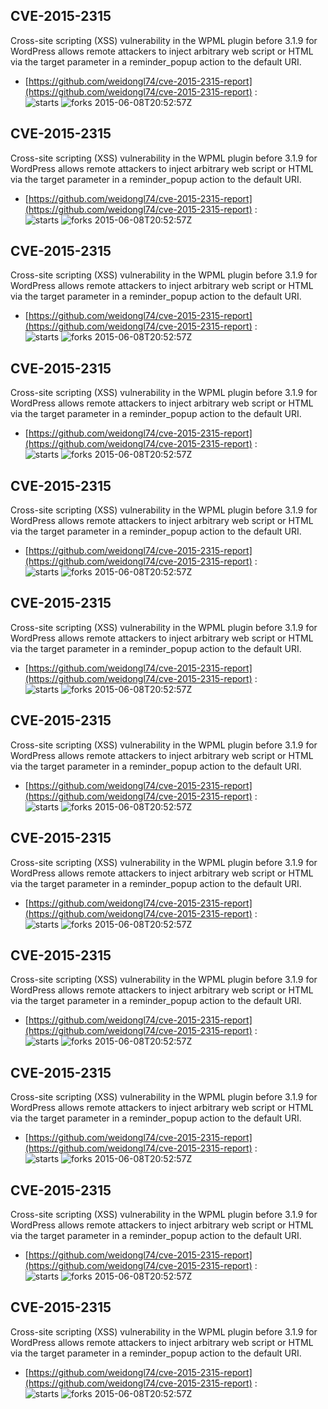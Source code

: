 ## CVE-2015-2315
 Cross-site scripting (XSS) vulnerability in the WPML plugin before 3.1.9 for WordPress allows remote attackers to inject arbitrary web script or HTML via the target parameter in a reminder_popup action to the default URI.

- [https://github.com/weidongl74/cve-2015-2315-report](https://github.com/weidongl74/cve-2015-2315-report) :  
![starts](https://img.shields.io/github/stars/weidongl74/cve-2015-2315-report.svg) 
![forks](https://img.shields.io/github/forks/weidongl74/cve-2015-2315-report.svg) 
2015-06-08T20:52:57Z

## CVE-2015-2315
 Cross-site scripting (XSS) vulnerability in the WPML plugin before 3.1.9 for WordPress allows remote attackers to inject arbitrary web script or HTML via the target parameter in a reminder_popup action to the default URI.

- [https://github.com/weidongl74/cve-2015-2315-report](https://github.com/weidongl74/cve-2015-2315-report) :  
![starts](https://img.shields.io/github/stars/weidongl74/cve-2015-2315-report.svg) 
![forks](https://img.shields.io/github/forks/weidongl74/cve-2015-2315-report.svg) 
2015-06-08T20:52:57Z

## CVE-2015-2315
 Cross-site scripting (XSS) vulnerability in the WPML plugin before 3.1.9 for WordPress allows remote attackers to inject arbitrary web script or HTML via the target parameter in a reminder_popup action to the default URI.

- [https://github.com/weidongl74/cve-2015-2315-report](https://github.com/weidongl74/cve-2015-2315-report) :  
![starts](https://img.shields.io/github/stars/weidongl74/cve-2015-2315-report.svg) 
![forks](https://img.shields.io/github/forks/weidongl74/cve-2015-2315-report.svg) 
2015-06-08T20:52:57Z

## CVE-2015-2315
 Cross-site scripting (XSS) vulnerability in the WPML plugin before 3.1.9 for WordPress allows remote attackers to inject arbitrary web script or HTML via the target parameter in a reminder_popup action to the default URI.

- [https://github.com/weidongl74/cve-2015-2315-report](https://github.com/weidongl74/cve-2015-2315-report) :  
![starts](https://img.shields.io/github/stars/weidongl74/cve-2015-2315-report.svg) 
![forks](https://img.shields.io/github/forks/weidongl74/cve-2015-2315-report.svg) 
2015-06-08T20:52:57Z

## CVE-2015-2315
 Cross-site scripting (XSS) vulnerability in the WPML plugin before 3.1.9 for WordPress allows remote attackers to inject arbitrary web script or HTML via the target parameter in a reminder_popup action to the default URI.

- [https://github.com/weidongl74/cve-2015-2315-report](https://github.com/weidongl74/cve-2015-2315-report) :  
![starts](https://img.shields.io/github/stars/weidongl74/cve-2015-2315-report.svg) 
![forks](https://img.shields.io/github/forks/weidongl74/cve-2015-2315-report.svg) 
2015-06-08T20:52:57Z

## CVE-2015-2315
 Cross-site scripting (XSS) vulnerability in the WPML plugin before 3.1.9 for WordPress allows remote attackers to inject arbitrary web script or HTML via the target parameter in a reminder_popup action to the default URI.

- [https://github.com/weidongl74/cve-2015-2315-report](https://github.com/weidongl74/cve-2015-2315-report) :  
![starts](https://img.shields.io/github/stars/weidongl74/cve-2015-2315-report.svg) 
![forks](https://img.shields.io/github/forks/weidongl74/cve-2015-2315-report.svg) 
2015-06-08T20:52:57Z

## CVE-2015-2315
 Cross-site scripting (XSS) vulnerability in the WPML plugin before 3.1.9 for WordPress allows remote attackers to inject arbitrary web script or HTML via the target parameter in a reminder_popup action to the default URI.

- [https://github.com/weidongl74/cve-2015-2315-report](https://github.com/weidongl74/cve-2015-2315-report) :  
![starts](https://img.shields.io/github/stars/weidongl74/cve-2015-2315-report.svg) 
![forks](https://img.shields.io/github/forks/weidongl74/cve-2015-2315-report.svg) 
2015-06-08T20:52:57Z

## CVE-2015-2315
 Cross-site scripting (XSS) vulnerability in the WPML plugin before 3.1.9 for WordPress allows remote attackers to inject arbitrary web script or HTML via the target parameter in a reminder_popup action to the default URI.

- [https://github.com/weidongl74/cve-2015-2315-report](https://github.com/weidongl74/cve-2015-2315-report) :  
![starts](https://img.shields.io/github/stars/weidongl74/cve-2015-2315-report.svg) 
![forks](https://img.shields.io/github/forks/weidongl74/cve-2015-2315-report.svg) 
2015-06-08T20:52:57Z

## CVE-2015-2315
 Cross-site scripting (XSS) vulnerability in the WPML plugin before 3.1.9 for WordPress allows remote attackers to inject arbitrary web script or HTML via the target parameter in a reminder_popup action to the default URI.

- [https://github.com/weidongl74/cve-2015-2315-report](https://github.com/weidongl74/cve-2015-2315-report) :  
![starts](https://img.shields.io/github/stars/weidongl74/cve-2015-2315-report.svg) 
![forks](https://img.shields.io/github/forks/weidongl74/cve-2015-2315-report.svg) 
2015-06-08T20:52:57Z

## CVE-2015-2315
 Cross-site scripting (XSS) vulnerability in the WPML plugin before 3.1.9 for WordPress allows remote attackers to inject arbitrary web script or HTML via the target parameter in a reminder_popup action to the default URI.

- [https://github.com/weidongl74/cve-2015-2315-report](https://github.com/weidongl74/cve-2015-2315-report) :  
![starts](https://img.shields.io/github/stars/weidongl74/cve-2015-2315-report.svg) 
![forks](https://img.shields.io/github/forks/weidongl74/cve-2015-2315-report.svg) 
2015-06-08T20:52:57Z

## CVE-2015-2315
 Cross-site scripting (XSS) vulnerability in the WPML plugin before 3.1.9 for WordPress allows remote attackers to inject arbitrary web script or HTML via the target parameter in a reminder_popup action to the default URI.

- [https://github.com/weidongl74/cve-2015-2315-report](https://github.com/weidongl74/cve-2015-2315-report) :  
![starts](https://img.shields.io/github/stars/weidongl74/cve-2015-2315-report.svg) 
![forks](https://img.shields.io/github/forks/weidongl74/cve-2015-2315-report.svg) 
2015-06-08T20:52:57Z

## CVE-2015-2315
 Cross-site scripting (XSS) vulnerability in the WPML plugin before 3.1.9 for WordPress allows remote attackers to inject arbitrary web script or HTML via the target parameter in a reminder_popup action to the default URI.

- [https://github.com/weidongl74/cve-2015-2315-report](https://github.com/weidongl74/cve-2015-2315-report) :  
![starts](https://img.shields.io/github/stars/weidongl74/cve-2015-2315-report.svg) 
![forks](https://img.shields.io/github/forks/weidongl74/cve-2015-2315-report.svg) 
2015-06-08T20:52:57Z

